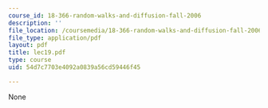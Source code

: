 ```yaml
---
course_id: 18-366-random-walks-and-diffusion-fall-2006
description: ''
file_location: /coursemedia/18-366-random-walks-and-diffusion-fall-2006/54d7c7703e4092a0839a56cd59446f45_lec19.pdf
file_type: application/pdf
layout: pdf
title: lec19.pdf
type: course
uid: 54d7c7703e4092a0839a56cd59446f45

---
```

None